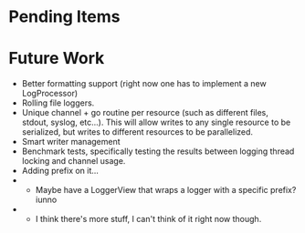 # Pending Items

Future Work
===========
* Better formatting support (right now one has to implement a new LogProcessor)
* Rolling file loggers.
* Unique channel + go routine per resource (such as different files, stdout, syslog, etc...).  This will allow writes to any single resource to be serialized, but writes to different resources to be parallelized.
* Smart writer management
* Benchmark tests, specifically testing the results between logging thread locking and channel usage.
* Adding prefix on it...
* * Maybe have a LoggerView that wraps a logger with a specific prefix? iunno
* * I think there's more stuff, I can't think of it right now though.
